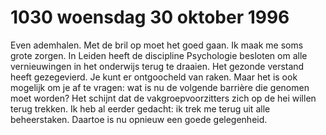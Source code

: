 # 1030 woensdag 30 oktober 1996
Even ademhalen. Met de bril op moet het goed gaan. Ik maak me soms grote zorgen. In Leiden heeft de discipline Psychologie besloten om alle vernieuwingen in het onderwijs terug te draaien. Het gezonde verstand heeft gezegevierd. Je kunt er ontgoocheld van raken. Maar het is ook mogelijk om je af te vragen: wat is nu de volgende barrière die genomen moet worden? Het schijnt dat de vakgroepvoorzitters zich op de hei willen terug trekken. Ik heb al eerder gedacht: ik trek me terug uit alle beheerstaken. Daartoe is nu opnieuw een goede gelegenheid.